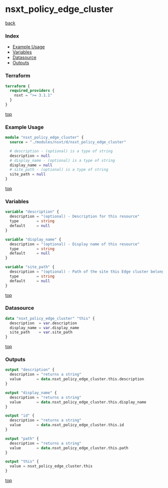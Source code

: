 # nsxt_policy_edge_cluster

[back](../nsxt.md)

### Index

- [Example Usage](#example-usage)
- [Variables](#variables)
- [Datasource](#datasource)
- [Outputs](#outputs)

### Terraform

```terraform
terraform {
  required_providers {
    nsxt = ">= 3.1.1"
  }
}
```

[top](#index)

### Example Usage

```terraform
module "nsxt_policy_edge_cluster" {
  source = "./modules/nsxt/d/nsxt_policy_edge_cluster"

  # description - (optional) is a type of string
  description = null
  # display_name - (optional) is a type of string
  display_name = null
  # site_path - (optional) is a type of string
  site_path = null
}
```

[top](#index)

### Variables

```terraform
variable "description" {
  description = "(optional) - Description for this resource"
  type        = string
  default     = null
}

variable "display_name" {
  description = "(optional) - Display name of this resource"
  type        = string
  default     = null
}

variable "site_path" {
  description = "(optional) - Path of the site this Edge cluster belongs to"
  type        = string
  default     = null
}
```

[top](#index)

### Datasource

```terraform
data "nsxt_policy_edge_cluster" "this" {
  description  = var.description
  display_name = var.display_name
  site_path    = var.site_path
}
```

[top](#index)

### Outputs

```terraform
output "description" {
  description = "returns a string"
  value       = data.nsxt_policy_edge_cluster.this.description
}

output "display_name" {
  description = "returns a string"
  value       = data.nsxt_policy_edge_cluster.this.display_name
}

output "id" {
  description = "returns a string"
  value       = data.nsxt_policy_edge_cluster.this.id
}

output "path" {
  description = "returns a string"
  value       = data.nsxt_policy_edge_cluster.this.path
}

output "this" {
  value = nsxt_policy_edge_cluster.this
}
```

[top](#index)